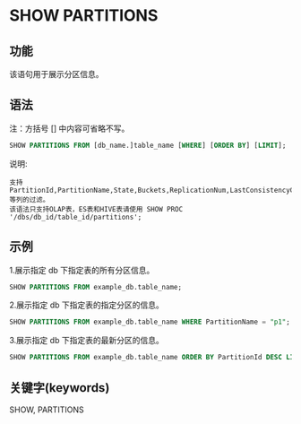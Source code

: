 # SHOW PARTITIONS

## 功能

该语句用于展示分区信息。

## 语法

注：方括号 [] 中内容可省略不写。

```sql
SHOW PARTITIONS FROM [db_name.]table_name [WHERE] [ORDER BY] [LIMIT];
```

说明:

```plain text
支持PartitionId,PartitionName,State,Buckets,ReplicationNum,LastConsistencyCheckTime等列的过滤。
该语法只支持OLAP表，ES表和HIVE表请使用 SHOW PROC '/dbs/db_id/table_id/partitions';
```

## 示例

1.展示指定 db 下指定表的所有分区信息。

```sql
SHOW PARTITIONS FROM example_db.table_name;
```

2.展示指定 db 下指定表的指定分区的信息。

```sql
SHOW PARTITIONS FROM example_db.table_name WHERE PartitionName = "p1";
```

3.展示指定 db 下指定表的最新分区的信息。

```sql
SHOW PARTITIONS FROM example_db.table_name ORDER BY PartitionId DESC LIMIT 1;
```

## 关键字(keywords)

SHOW, PARTITIONS
